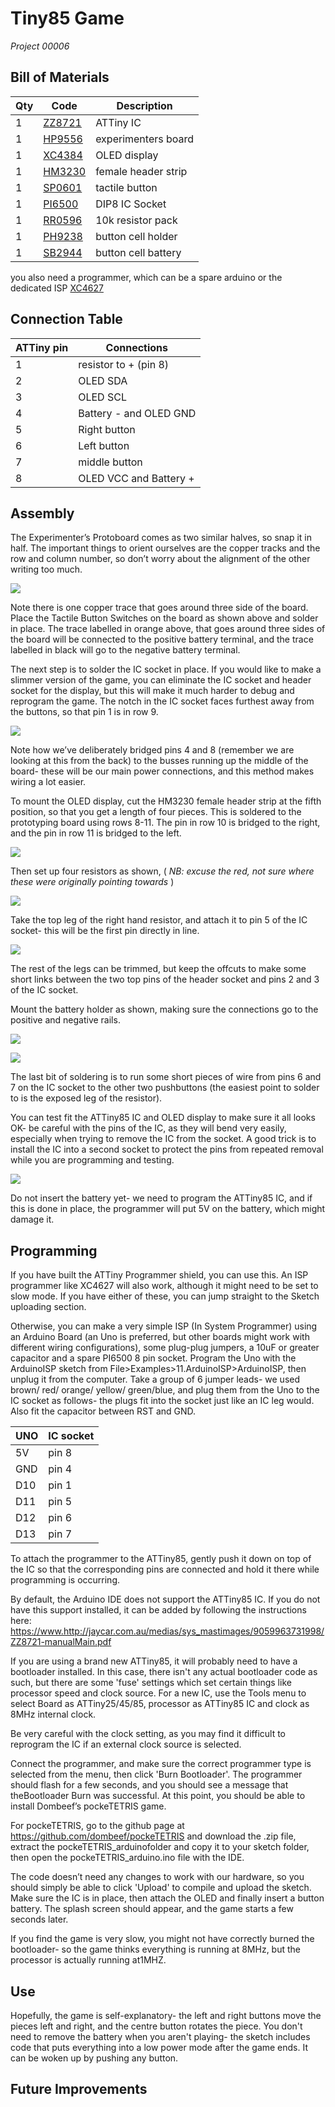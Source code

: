 # Tiny85 Game
_Project 00006_


## Bill of Materials
| Qty | Code | Description |
| --- | --- | ---|
|1 | [ZZ8721](http://jaycar.com.au/p/ZZ8721) | ATTiny IC
|1 | [HP9556](http://jaycar.com.au/p/HP9556) | experimenters board
|1 | [XC4384](http://jaycar.com.au/p/XC4384) | OLED display
|1 | [HM3230](http://jaycar.com.au/p/HM3230) | female header strip
|1 | [SP0601](http://jaycar.com.au/p/SP0601) | tactile button
|1 | [PI6500](http://jaycar.com.au/p/PI6500) | DIP8 IC Socket
|1 | [RR0596](http://jaycar.com.au/p/RR0596) | 10k resistor pack
|1 | [PH9238](http://jaycar.com.au/p/PH9238) | button cell holder
|1 | [SB2944](http://jaycar.com.au/p/SB2944) | button cell battery

you also need a programmer, which can be a spare arduino or the dedicated ISP [XC4627](http://jaycar.com.au/p/XC4627)


## Connection Table

|ATTiny pin | Connections |
| ---|--- |
| 1 | resistor to + (pin 8)
| 2 | OLED SDA |
| 3 | OLED SCL |
| 4 | Battery - and OLED GND |
| 5 |  Right button |
| 6 | Left button
| 7 | middle button |
| 8 | OLED VCC and Battery +


## Assembly
The Experimenter’s Protoboard comes as two similar halves, so snap it in half. The important things to orient ourselves are the copper tracks and the row and column number, so don’t worry about the alignment of the other writing too much.

![](images/NPI00006a.png)

Note there is one copper trace that goes around three side of the board. Place the Tactile Button Switches on the board as shown above and solder in place. The trace labelled in orange above, that goes around three sides of the board will be connected to the positive battery terminal, and the trace labelled in black will go to the negative battery terminal.

The next step is to solder the IC socket in place. If you would like to make a slimmer version of the game, you can eliminate the IC socket and header socket for the display, but this will make it much harder to debug and reprogram the game. The notch in the IC socket faces furthest away from the buttons, so that pin 1 is in row 9.

![](images/NPI00006b.png)



Note how we’ve deliberately bridged pins 4 and 8 (remember we are looking at this from the back) to the busses running up the middle of the board- these will be our main power connections, and this method makes wiring a lot easier.

To mount the OLED display, cut the HM3230 female header strip at the fifth position, so that you get a length of four pieces. This is soldered to the prototyping board using rows 8-11. The pin in row 10 is bridged to the right, and the pin in row 11 is bridged to the left.

![](images/NPI00006c.png)

Then set up four resistors as shown, ( _NB: excuse the red, not sure where these were originally pointing towards_ )

![](images/NPI00006d.png)

Take the top leg of the right hand resistor, and attach it to pin 5 of the IC socket- this will be the first pin directly in line.

![](images/NPI00006e.png)

The rest of the legs can be trimmed, but keep the offcuts to make some short links between the two top pins of the header socket and pins 2 and 3 of the IC socket.

Mount the battery holder as shown, making sure the connections go to the positive and negative rails.

![](images/NPI00006f.png)

![](images/NPI00006g.png)

The last bit of soldering is to run some short pieces of wire from pins 6 and 7 on the IC socket to the other two pushbuttons (the easiest point to solder to is the exposed leg of the resistor).

You can test fit the ATTiny85 IC and OLED display to make sure it all looks OK- be careful with the pins of the IC, as they will bend very easily, especially when trying to remove the IC from the socket. A good trick is to install the IC into a second socket to protect the pins from repeated removal while you are programming and testing.

![](images/NPI00006h.png)

Do not insert the battery yet- we need to program the ATTiny85 IC, and if this is done in place, the programmer will put 5V on the battery, which might damage it.

## Programming

If you have built the ATTiny Programmer shield, you can use this. An ISP programmer like XC4627 will also work, although it might need to be set to slow mode. If you have either of these, you can jump straight to the Sketch uploading section.

Otherwise, you can make a very simple ISP (In System Programmer) using an Arduino Board (an Uno is preferred, but other boards might work with different wiring configurations), some plug-plug jumpers, a 10uF or greater capacitor and a spare PI6500 8 pin socket. Program the Uno with the ArduinoISP sketch from File>Examples>11.ArduinoISP>ArduinoISP, then unplug it from the computer. Take a group of 6 jumper leads- we used brown/ red/ orange/ yellow/ green/blue, and plug them from the Uno to the IC socket as follows- the plugs fit into the socket just like an IC leg would. Also fit the capacitor between RST and GND.

| UNO | IC socket |
|---|--- |
|5V  | pin 8 |
|GND | pin 4 |
|D10 | pin 1 |
|D11 | pin 5 |
|D12 | pin 6 |
|D13 | pin 7 |

To attach the programmer to the ATTiny85, gently push it down on top of the IC so that the corresponding pins are connected and hold it there while programming is occurring.

By default, the Arduino IDE does not support the ATTiny85 IC. If you do not have this support installed, it can be added by following the instructions here:
https://www.http://jaycar.com.au/medias/sys_mastimages/9059963731998/ZZ8721-manualMain.pdf

If you are using a brand new ATTiny85, it will probably need to have a bootloader installed. In this case, there isn't any actual bootloader code as such, but there are some 'fuse' settings which set certain things like processor speed and clock source. For a new IC, use the Tools menu to select Board as ATTiny25/45/85, processor as ATTiny85 IC and clock as 8MHz internal clock.

Be very careful with the clock setting, as you may find it difficult to reprogram the IC if an external clock source is selected.

Connect the programmer, and make sure the correct programmer type is selected from the menu, then click 'Burn Bootloader'. The programmer should flash for a few seconds, and you should see a message that theBootloader Burn was successful. At this point, you should be able to install Dombeef’s pockeTETRIS game.

For pockeTETRIS, go to the github page at https://github.com/dombeef/pockeTETRIS and download the .zip file, extract the pockeTETRIS_arduinofolder and copy it to your sketch folder, then open the pockeTETRIS_arduino.ino file with the IDE.

The code doesn’t need any changes to work with our hardware, so you should simply be able to click 'Upload' to compile and upload the sketch. Make sure the IC is in place, then attach the OLED and finally insert a button battery. The splash screen should appear, and the game starts a few seconds later.

If you find the game is very slow, you might not have correctly burned the bootloader- so the game thinks everything is running at 8MHz, but the processor is actually running at1MHZ.

## Use
Hopefully, the game is self-explanatory- the left and right buttons move the pieces left and right, and the centre button rotates the piece. You don't need to remove the battery when you aren't playing- the sketch includes code that puts everything into a low power mode after the game ends. It can be woken up by pushing any button.

## Future Improvements
